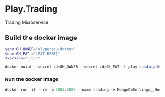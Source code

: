 # Play.Trading
Trading Microservice

## Build the docker image
```powershell
$env:GH_OWNER="alvperagu-dotnet"
$env:GH_PAT ="[PAT HERE]"
$version="1.0.1"

docker build --secret id=GH_OWNER --secret id=GH_PAT -t play.trading:$version .
```

### Run the docker image
```powershell
docker run -it --rm -p 5006:5006 --name trading -e MongoDbSettings__Host=mongo -e RabbitMQSettings__Host=rabbitmq --network playinfra_default play.trading:$version
``` 